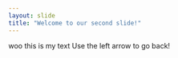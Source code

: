 ```yaml
---
layout: slide
title: "Welcome to our second slide!"
---
```

woo this is my text
Use the left arrow to go back!
